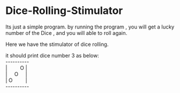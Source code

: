 # Dice-Rolling-Stimulator

Its just a simple program. by running the program , you will get a lucky number of the Dice , and you will able to roll again.

Here we have the stimulator of dice rolling.

it should print dice number 3 as below:<br />
----------<br />
|&nbsp;&nbsp;&nbsp;&nbsp;&nbsp;&nbsp;&nbsp;&nbsp;&nbsp;O&nbsp;|<br />
|&nbsp;&nbsp;&nbsp;&nbsp;&nbsp;O&nbsp;&nbsp;&nbsp;&nbsp;&nbsp;|<br />
|&nbsp;O&nbsp;&nbsp;&nbsp;&nbsp;&nbsp;&nbsp;&nbsp;&nbsp;&nbsp;|<br />
----------<br />
